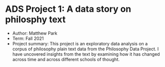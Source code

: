 # ADS Project 1: A data story on philosphy text

 - Author: Matthew Park
 - Term: Fall 2021
 - Project summary: This project is an exploratory data analysis on a corpus of philosophy plain text data from the Philosophy Data Project. I have uncovered insights from the text by examining how it has changed across time and across different schools of thought.